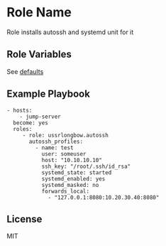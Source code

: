 Role Name
=========

Role installs autossh and systemd unit for it


Role Variables
--------------
See [defaults](defaults/main.yml)


Example Playbook
----------------

```
- hosts:
    - jump-server
  become: yes
  roles:
     - role: ussrlongbow.autossh
       autossh_profiles:
         - name: test
           user: someuser
           host: "10.10.10.10"
           ssh_key: "/root/.ssh/id_rsa"
           systemd_state: started
           systemd_enabled: yes
           systemd_masked: no
           forwards_local:
             - "127.0.0.1:8080:10.20.30.40:8080"
```

License
-------

MIT
